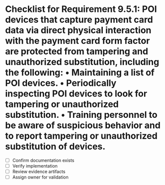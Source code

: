 # Checklist for Requirement 9.5.1: POI devices that capture payment card data via direct physical interaction with the payment card form factor are protected from tampering and unauthorized substitution, including the following: • Maintaining a list of POI devices. • Periodically inspecting POI devices to look for tampering or unauthorized substitution. • Training personnel to be aware of suspicious behavior and to report tampering or unauthorized substitution of devices.

- [ ] Confirm documentation exists
- [ ] Verify implementation
- [ ] Review evidence artifacts
- [ ] Assign owner for validation
